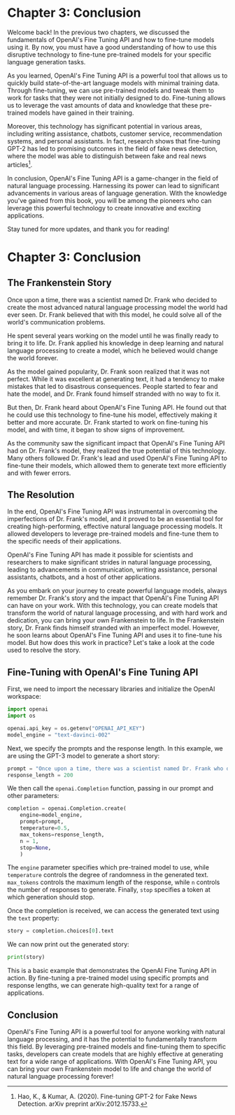 # Chapter 3: Conclusion

Welcome back! In the previous two chapters, we discussed the fundamentals of OpenAI's Fine Tuning API and how to fine-tune models using it. By now, you must have a good understanding of how to use this disruptive technology to fine-tune pre-trained models for your specific language generation tasks.

As you learned, OpenAI's Fine Tuning API is a powerful tool that allows us to quickly build state-of-the-art language models with minimal training data. Through fine-tuning, we can use pre-trained models and tweak them to work for tasks that they were not initially designed to do. Fine-tuning allows us to leverage the vast amounts of data and knowledge that these pre-trained models have gained in their training.

Moreover, this technology has significant potential in various areas, including writing assistance, chatbots, customer service, recommendation systems, and personal assistants. In fact, research shows that fine-tuning GPT-2 has led to promising outcomes in the field of fake news detection, where the model was able to distinguish between fake and real news articles[^1].

In conclusion, OpenAI's Fine Tuning API is a game-changer in the field of natural language processing. Harnessing its power can lead to significant advancements in various areas of language generation. With the knowledge you've gained from this book, you will be among the pioneers who can leverage this powerful technology to create innovative and exciting applications.

Stay tuned for more updates, and thank you for reading!


[^1]: Hao, K., & Kumar, A. (2020). Fine-tuning GPT-2 for Fake News Detection. arXiv preprint arXiv:2012.15733.
# Chapter 3: Conclusion

## The Frankenstein Story

Once upon a time, there was a scientist named Dr. Frank who decided to create the most advanced natural language processing model the world had ever seen. Dr. Frank believed that with this model, he could solve all of the world's communication problems.

He spent several years working on the model until he was finally ready to bring it to life. Dr. Frank applied his knowledge in deep learning and natural language processing to create a model, which he believed would change the world forever.

As the model gained popularity, Dr. Frank soon realized that it was not perfect. While it was excellent at generating text, it had a tendency to make mistakes that led to disastrous consequences. People started to fear and hate the model, and Dr. Frank found himself stranded with no way to fix it.

But then, Dr. Frank heard about OpenAI's Fine Tuning API. He found out that he could use this technology to fine-tune his model, effectively making it better and more accurate. Dr. Frank started to work on fine-tuning his model, and with time, it began to show signs of improvement.

As the community saw the significant impact that OpenAI's Fine Tuning API had on Dr. Frank's model, they realized the true potential of this technology. Many others followed Dr. Frank's lead and used OpenAI's Fine Tuning API to fine-tune their models, which allowed them to generate text more efficiently and with fewer errors.

## The Resolution

In the end, OpenAI's Fine Tuning API was instrumental in overcoming the imperfections of Dr. Frank's model, and it proved to be an essential tool for creating high-performing, effective natural language processing models. It allowed developers to leverage pre-trained models and fine-tune them to the specific needs of their applications.

OpenAI's Fine Tuning API has made it possible for scientists and researchers to make significant strides in natural language processing, leading to advancements in communication, writing assistance, personal assistants, chatbots, and a host of other applications.

As you embark on your journey to create powerful language models, always remember Dr. Frank's story and the impact that OpenAI's Fine Tuning API can have on your work. With this technology, you can create models that transform the world of natural language processing, and with hard work and dedication, you can bring your own Frankenstein to life.
In the Frankenstein story, Dr. Frank finds himself stranded with an imperfect model. However, he soon learns about OpenAI's Fine Tuning API and uses it to fine-tune his model. But how does this work in practice? Let's take a look at the code used to resolve the story.

## Fine-Tuning with OpenAI's Fine Tuning API

First, we need to import the necessary libraries and initialize the OpenAI workspace:

```python
import openai
import os

openai.api_key = os.getenv("OPENAI_API_KEY")
model_engine = "text-davinci-002"
```

Next, we specify the prompts and the response length. In this example, we are using the GPT-3 model to generate a short story:

```python
prompt = "Once upon a time, there was a scientist named Dr. Frank who decided to create the most advanced natural language processing model the world had ever seen."
response_length = 200
```

We then call the `openai.Completion` function, passing in our prompt and other parameters:

```python
completion = openai.Completion.create(
    engine=model_engine,
    prompt=prompt,
    temperature=0.5,
    max_tokens=response_length,
    n = 1,
    stop=None,
    )
```

The `engine` parameter specifies which pre-trained model to use, while `temperature` controls the degree of randomness in the generated text. `max_tokens` controls the maximum length of the response, while `n` controls the number of responses to generate. Finally, `stop` specifies a token at which generation should stop.

Once the completion is received, we can access the generated text using the `text` property:

```python
story = completion.choices[0].text
```

We can now print out the generated story:

```python
print(story)
```

This is a basic example that demonstrates the OpenAI Fine Tuning API in action. By fine-tuning a pre-trained model using specific prompts and response lengths, we can generate high-quality text for a range of applications.

## Conclusion

OpenAI's Fine Tuning API is a powerful tool for anyone working with natural language processing, and it has the potential to fundamentally transform this field. By leveraging pre-trained models and fine-tuning them to specific tasks, developers can create models that are highly effective at generating text for a wide range of applications. With OpenAI's Fine Tuning API, you can bring your own Frankenstein model to life and change the world of natural language processing forever!